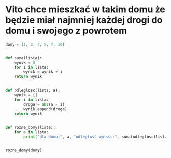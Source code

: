 # Vito chce mieszkać w takim domu że będzie miał najmniej każdej drogi do domu i swojego z powrotem

```python
domy = [1, 2, 4, 5, 7, 10]


def suma(lista):
    wynik = 0
    for i in lista:
        wynik = wynik + i
    return wynik


def odleglosc(lista, a):
    wynik = []
    for i in lista:
        droga = abs(a - i)
        wynik.append(droga)
    return wynik


def rozne_domy(lista):
    for a in lista:
        print("dla domu:", a, "odległość wynosi:", suma(odleglosc(lista, a)))


rozne_domy(domy)
```
